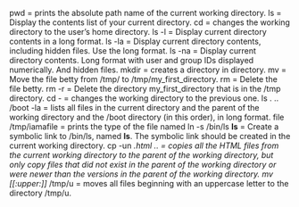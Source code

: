 pwd		       = prints the absolute path name of the current working directory.
ls     	 	       = Display the contents list of your current directory.
cd     	 	       = changes the working directory to the user’s home directory.
ls -l  	 	       = Display current directory contents in a long format.
ls -la 	 	       = Display current directory contents, including hidden files. Use the long format.
ls -na 	 	       = Display current directory contents. Long format with user and group IDs displayed numerically. And hidden files.
mkdir  	 	       = creates a directory in directory.
mv     	 	       = Move the file betty from /tmp/ to /tmp/my_first_directory.
rm     	      	       = Delete the file betty.
rm -r  	 	       = Delete the directory my_first_directory that is in the /tmp directory.
cd -   	 	       = changes the working directory to the previous one.
ls . .. /boot -la      = lists all files in the current directory and the parent of the working directory and the /boot directory (in this order), in long format.
file /tmp/iamafile     = prints the type of the file named
ln -s /bin/ls __ls__   = Create a symbolic link to /bin/ls, named __ls__. The symbolic link should be created in the current working directory.
cp -un *.html ..       = copies all the HTML files from the current working directory to the parent of the working directory, but only copy files that did not exist in the parent of the                          working directory or were newer than the versions in the parent of the working directory.
mv [[:upper:]]* /tmp/u =  moves all files beginning with an uppercase letter to the directory /tmp/u.
